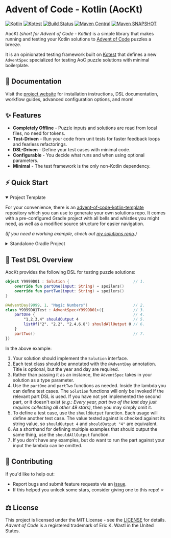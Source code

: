 # Advent of Code - Kotlin (AocKt)

[![Kotlin](https://img.shields.io/badge/Kotlin-2.2.10-%237F52FF.svg?style=flat-square&logo=kotlin&logoColor=%237F52FF)](https://kotlinlang.org/)
[![Kotest](https://img.shields.io/badge/Kotest-6.0.3-%35ED35.svg?style=flat-square&logo=data:image/svg+xml;base64,PHN2ZyB4bWxucz0iaHR0cDovL3d3dy53My5vcmcvMjAwMC9zdmciIHdpZHRoPSIxNiIgaGVpZ2h0PSIxNiI+PHBhdGggc3R5bGU9ImZpbGw6IzM1ZWQzNSIgZD0iTTEyIDJoNGwtOCA4IDQgNEg0di00TDAgNmg4WiIvPjwvc3ZnPg==)](https://kotest.io/)
[![Build Status](https://img.shields.io/github/actions/workflow/status/Jadarma/advent-of-code-kotlin/build.yml?style=flat-square&logo=github&label=Build&logoColor=%23171515)](https://github.com/Jadarma/advent-of-code-kotlin/actions/workflows/build.yml)
[![Maven Central](https://img.shields.io/maven-central/v/io.github.jadarma.aockt/aockt-test?style=flat-square&logo=apachemaven&logoColor=blue&label=Maven%20Central&color=blue)](https://central.sonatype.com/namespace/io.github.jadarma.aockt)
[![Maven SNAPSHOT](https://img.shields.io/maven-metadata/v?metadataUrl=https%3A%2F%2Fcentral.sonatype.com%2Frepository%2Fmaven-snapshots%2Fio%2Fgithub%2Fjadarma%2Faockt%2Faockt-test%2Fmaven-metadata.xml&strategy=latestProperty&style=flat-square&logo=apachemaven&logoColor=orange&label=Snapshot&color=orange)](https://jadarma.github.io/advent-of-code-kotlin/overview.html#snapshot)

AocKt _(short for Advent of Code - Kotlin)_ is a simple library that makes running and testing your Kotlin solutions to
[Advent of Code](https://adventofcode.com) puzzles a breeze.

It is an opinionated testing framework built on [Kotest](https://kotest.io/) that defines a new `AdventSpec` specialized
for testing AoC puzzle solutions with minimal boilerplate.

## 📑 Documentation

Visit the [project website](https://jadarma.github.io/advent-of-code-kotlin) for installation instructions,
DSL documentation, workflow guides, advanced configuration options, and more!

## ✨ Features

- **Completely Offline** - Puzzle inputs and solutions are read from local files, no need for tokens.
- **Test-Driven** - Run your code from unit tests for faster feedback loops and fearless refactorings.
- **DSL-Driven** - Define your test cases with minimal code.
- **Configurable** - You decide what runs and when using optional parameters.
- **Minimal** - The test framework is the only non-Kotlin dependency.

## ⚡ Quick Start

<details open>
    <summary>Project Template</summary>

For your convenience, there is an
[advent-of-code-kotlin-template](https://github.com/Jadarma/advent-of-code-kotlin-template) repository which you can
use to generate your own solutions repo.
It comes with a pre-configured Gradle project with all bells and whistles you might need, as well as a
modified source structure for easier navigation.

_(If you need a working example, check out [my solutions repo](https://github.com/Jadarma/advent-of-code-kotlin-solutions).)_

</details>

<details>
    <summary>Standalone Gradle Project</summary>

To add AocKt to your existing project, simply add the dependencies and configure your unit tests to run with Kotest:

```kotlin
plugins {
    kotlin("jvm") version "$kotlinVersion"
}

repositories {
    mavenCentral()
}

dependencies {
    implementation("io.github.jadarma.aockt:aockt-core:$aocktVersion")
    testImplementation("io.github.jadarma.aockt:aockt-test:$aocktVersion")
    testImplementation("io.kotest:kotest-runner-junit5:$kotestVersion")
}

tasks.test {
    useJUnitPlatform()
}
```
</details>

## 🧪 Test DSL Overview

AocKt provides the following DSL for testing puzzle solutions:

```kotlin
object Y9999D01 : Solution {                            // 1. 
    override fun partOne(input: String) = spoilers()
    override fun partTwo(input: String) = spoilers()
}

@AdventDay(9999, 1, "Magic Numbers")                    // 2.
class Y9999D01Test : AdventSpec<Y9999D01>({             // 3.
    partOne {                                           // 4.
        "1,2,3,4" shouldOutput 4                        // 5.
        listOf("2", "2,2", "2,4,6,8") shouldAllOutput 0 // 6.
    }
    partTwo()                                           // 7.
})
```

In the above example:

1. Your solution should implement the `Solution` interface.
2. Each test class should be annotated with the `@AdventDay` annotation. Title is optional, but the year and day are
   required.
3. Rather than passing it as an instance, the `AdventSpec` takes in your solution as a type parameter.
4. Use the `partOne` and `partTwo` functions as needed.
   Inside the lambda you can define test cases.
   The `Solution` functions will only be invoked if the relevant part DSL is used.
   If you have not yet implemented the second part, or it doesn't exist
   _(e.g.: Every year, part two of the last day just requires collecting all other 49 stars)_,
   then you may simply omit it.
5. To define a test case, use the `shouldOutput` function.
   Each usage will define another test case.
   The value tested against is checked against its string value, so `shouldOutput 4` and `shouldOutput "4"` are
   equivalent.
6. As a shorthand for defining multiple examples that should output the same thing, use the `shouldAllOutput` function.
7. If you don't have any examples, but do want to run the part against your input the lambda can be omitted.

## 👥 Contributing

If you'd like to help out:

- Report bugs and submit feature requests via an [issue](https://github.com/Jadarma/advent-of-code-kotlin/issues).
- If this helped you unlock some stars, consider giving one to this repo! ⭐

## ⚖ License

This project is licensed under the MIT License - see the [LICENSE](LICENSE.md) for details.\
_Advent of Code_ is a registered trademark of Eric K. Wastl in the United States.
